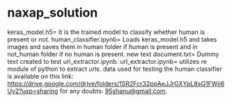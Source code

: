 # naxap_solution
keras_model.h5= It is the trained model to classify whether human is present or not. 
human_classifier.ipynb= Loads keras_model.h5 and takes images and saves them in human folder if human is present and in not_human folder if no human is present. 
new text document.txt= Dummy text created to test url_extractor.ipynb.
url_extractor.ipynb= utilizes re module of python to extract urls. 
data used for testing the human classifier is available on this link: https://drive.google.com/drive/folders/1SR2Fcr32ppAeJJrGXYpL8sG1FWji6Uy2?usp=sharing
for any doubts: 95shanu@gmail.com. 
